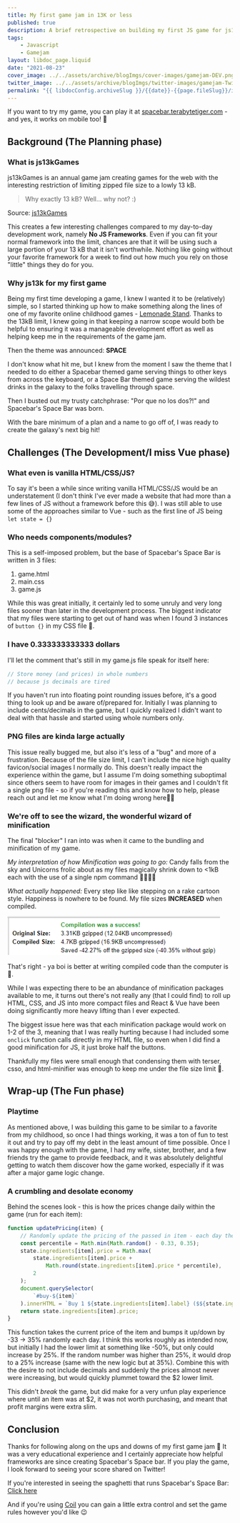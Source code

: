 ```yaml
---
title: My first game jam in 13K or less
published: true
description: A brief retrospective on building my first JS game for js13kGames 2021 covering the fun parts, the challenges, and what I'm submitting as my entry!
tags:
    - Javascript
    - Gamejam
layout: libdoc_page.liquid
date: "2021-08-23"
cover_image: ../../assets/archive/blogImgs/cover-images/gamejam-DEV.png
twitter_image: ../../assets/archive/blogImgs/twitter-images/gamejam-Twitter.png
permalink: "{{ libdocConfig.archiveSlug }}/{{date}}-{{page.fileSlug}}/index.html"
---
```


If you want to try my game, you can play it at [spacebar.terabytetiger.com](https://spacebar.terabytetiger.com) - and yes, it works on mobile too! 🥳

## Background (The Planning phase)

### What is js13kGames

js13kGames is an annual game jam creating games for the web with the interesting restriction of limiting zipped file size to a lowly 13 kB.

> Why exactly 13 kB?
> Well... why not? :)

Source: [js13kGames](https://js13kgames.com/)

This creates a few interesting challenges compared to my day-to-day development work, namely **No JS Frameworks**. Even if you can fit your normal framework into the limit, chances are that it will be using such a large portion of your 13 kB that it isn't worthwhile. Nothing like going without your favorite framework for a week to find out how much you rely on those "little" things they do for you.

### Why js13k for my first game

Being my first time developing a game, I knew I wanted it to be (relatively) simple, so I started thinking up how to make something along the lines of one of my favorite online childhood games - [Lemonade Stand](https://www.coolmathgames.com/0-lemonade-stand). Thanks to the 13kB limit, I knew going in that keeping a narrow scope would both be helpful to ensuring it was a manageable development effort as well as helping keep me in the requirements of the game jam.

Then the theme was announced: **SPACE**

I don't know what hit me, but I knew from the moment I saw the theme that I needed to do either a Spacebar themed game serving things to other keys from across the keyboard, or a Space Bar themed game serving the wildest drinks in the galaxy to the folks travelling through space.

Then I busted out my trusty catchphrase: "Por que no los dos?!" and Spacebar's Space Bar was born.

With the bare minimum of a plan and a name to go off of, I was ready to create the galaxy's next big hit!

## Challenges (The Development/I miss Vue phase)

### What even is vanilla HTML/CSS/JS?

To say it's been a while since writing vanilla HTML/CSS/JS would be an understatement (I don't think I've ever made a website that had more than a few lines of JS without a framework before this 😅). I was still able to use some of the approaches similar to Vue - such as the first line of JS being `let state = {}`

### Who needs components/modules?

This is a self-imposed problem, but the base of Spacebar's Space Bar is written in 3 files:

1. game.html
1. main.css
1. game.js

While this was great initially, it certainly led to some unruly and very long files sooner than later in the development process. The biggest indicator that my files were starting to get out of hand was when I found 3 instances of `button {}` in my CSS file 🤪.

### I have 0.333333333333 dollars

I'll let the comment that's still in my game.js file speak for itself here:

```js
// Store money (and prices) in whole numbers
// because js decimals are tired
```

If you haven't run into floating point rounding issues before, it's a good thing to look up and be aware of/prepared for. Initially I was planning to include cents/decimals in the game, but I quickly realized I didn't want to deal with that hassle and started using whole numbers only.

### PNG files are kinda large actually

This issue really bugged me, but also it's less of a "bug" and more of a frustration. Because of the file size limit, I can't include the nice high quality favicon/social images I normally do. This doesn't really impact the experience within the game, but I assume I'm doing something suboptimal since others seem to have room for images in their games and I couldn't fit a single png file - so if you're reading this and know how to help, please reach out and let me know what I'm doing wrong here🙏🏻

### We're off to see the wizard, the wonderful wizard of minification

The final "blocker" I ran into was when it came to the bundling and minification of my game.

_My interpretation of how Minification was going to go:_ Candy falls from the sky and Unicorns frolic about as my files magically shrink down to <1kB each with the use of a single npm command 🦄🍬🦄🍭

_What actually happened:_ Every step like like stepping on a rake cartoon style. Happiness is nowhere to be found. My file sizes **INCREASED** when compiled.

![Image showing that after compiling my file sizes went from 3.31KB gzipped to 4.7KB gzipped, gaining -42.27%](../../assets/archive/blogImgs/post-images/gamejam/compiledBig.png)

That's right - ya boi is better at writing compiled code than the computer is 🤪.

While I was expecting there to be an abundance of minification packages available to me, it turns out there's not really any (that I could find) to roll up HTML, CSS, and JS into more compact files and React & Vue have been doing significantly more heavy lifting than I ever expected.

The biggest issue here was that each minification package would work on 1-2 of the 3, meaning that I was really hurting because I had included some `onclick` function calls directly in my HTML file, so even when I did find a good minification for JS, it just broke half the buttons.

Thankfully my files were small enough that condensing them with terser, csso, and html-minifier was enough to keep me under the file size limit 🎉.

## Wrap-up (The Fun phase)

### Playtime

As mentioned above, I was building this game to be similar to a favorite from my childhood, so once I had things working, it was a ton of fun to test it out and try to pay off my debt in the least amount of time possible. Once I was happy enough with the game, I had my wife, sister, brother, and a few friends try the game to provide feedback, and it was absolutely delightful getting to watch them discover how the game worked, especially if it was after a major game logic change.

### A crumbling and desolate economy

Behind the scenes look - this is how the prices change daily within the game (run for each item):

```js
function updatePricing(item) {
    // Randomly update the pricing of the passed in item - each day the items will randomly change in price from -33% - +35% rounded to an integer.
    const percentile = Math.min(Math.random() - 0.33, 0.35);
    state.ingredients[item].price = Math.max(
        state.ingredients[item].price +
            Math.round(state.ingredients[item].price * percentile),
        2
    );
    document.querySelector(
        `#buy-${item}`
    ).innerHTML = `Buy 1 ${state.ingredients[item].label} ($${state.ingredients[item].price})`;
    return state.ingredients[item].price;
}
```

This function takes the current price of the item and bumps it up/down by -33 -> 35% randomly each day. I think this works roughly as intended now, but initially I had the lower limit at something like -50%, but only could increase by 25%. If the random number was higher than 25%, it would drop to a 25% increase (same with the new logic but at 35%). Combine this with the desire to not include decimals and suddenly the prices almost never were increasing, but would quickly plummet toward the \$2 lower limit.

This didn't _break_ the game, but did make for a very unfun play experience where until an item was at \$2, it was not worth purchasing, and meant that profit margins were extra slim.

## Conclusion

Thanks for following along on the ups and downs of my first game jam 🥳 It was a very educational experience and I certainly appreciate how helpful frameworks are since creating Spacebar's Space bar. If you play the game, I look forward to seeing your score shared on Twitter!

If you're interested in seeing the spaghetti that runs Spacebar's Space Bar: [Click here](https://github.com/TerabyteTiger/spacebar-space-bar)

And if you're using [Coil](https://coil.com) you can gain a little extra control and set the game rules however you'd like 😉
